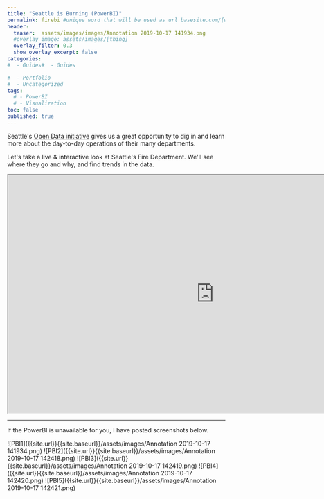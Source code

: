 ```yaml
---
title: "Seattle is Burning (PowerBI)"
permalink: firebi #unique word that will be used as url basesite.com/[word]
header:
  teaser:  assets/images/images/Annotation 2019-10-17 141934.png
  #overlay_image: assets/images/[thing]
  overlay_filter: 0.3
  show_overlay_excerpt: false
categories:
#  - Guides#  - Guides

#  - Portfolio
#  - Uncategorized
tags:
  # - PowerBI
  # - Visualization
toc: false
published: true
---
```





Seattle's [Open Data initiative](https://data.seattle.gov/) gives us a great opportunity to dig in and learn more about the day-to-day operations of their many departments.

Let's take a live & interactive look at Seattle's Fire Department. We'll see where they go and why, and find trends in the data.


<iframe width="950" height="550" src="https://msit.powerbi.com/view?r=eyJrIjoiNzliZDQ0N2QtNGQyNy00OWU0LWIzMjQtNjRmZTU5NzFiMTVkIiwidCI6IjcyZjk4OGJmLTg2ZjEtNDFhZi05MWFiLTJkN2NkMDExZGI0NyIsImMiOjV9" frameborder="1" allowFullScreen="true"></iframe>

<hr>


If the PowerBI is unavailable for you, I have posted screenshots below.

![PBI1]({{site.url}}{{site.baseurl}}/assets/images/Annotation 2019-10-17 141934.png)
![PBI2]({{site.url}}{{site.baseurl}}/assets/images/Annotation 2019-10-17 142418.png)
![PBI3]({{site.url}}{{site.baseurl}}/assets/images/Annotation 2019-10-17 142419.png)
![PBI4]({{site.url}}{{site.baseurl}}/assets/images/Annotation 2019-10-17 142420.png)
![PBI5]({{site.url}}{{site.baseurl}}/assets/images/Annotation 2019-10-17 142421.png)
